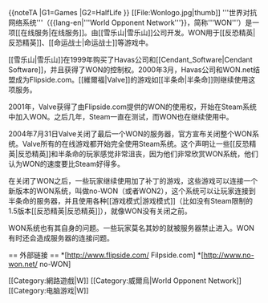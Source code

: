 {{noteTA
|G1=Games
|G2=HalfLife
}}
[[File:Wonlogo.jpg|thumb]]
'''世界对抗网络系统'''（{{lang-en|'''World Opponent Network'''}}，简称'''WON'''）是一项[[在线服务|在线服务]]。由[[雪乐山|雪乐山]]公司开发。WON用于[[反恐精英|反恐精英]]、[[命运战士|命运战士]]等游戏中。

[[雪乐山|雪乐山]]在1999年购买了Havas公司和[[Cendant_Software|Cendant Software]]，并且获得了WON的控制权。2000年3月，Havas公司和WON.net结盟成为Flipside.com。[[維爾福|Valve]]的游戏如[[半条命|半条命]]则继续使用这项服务。

2001年，Valve获得了由Flipside.com提供的WON的使用权，开始在Steam系统中加入WON。之后几年，Steam一直在测试，而WON也在继续使用中。

2004年7月31日Valve关闭了最后一个WON的服务器，官方宣布关闭整个WON系统。Valve所有的在线游戏都开始完全使用Steam系统。这个声明让一些[[反恐精英|反恐精英]]和半条命的玩家感觉非常沮丧，因为他们非常欣赏WON系统，他们认为WON的速度要比Steam好得多。

在关闭了WON之后，一些玩家继续使用加了补丁的游戏，这些游戏可以连接一个新版本的WON系统，叫做no-WON（或者WON2），这个系统可以让玩家连接到半条命的服务器，并且使用各种[[游戏模式|游戏模式]]（比如没有Steam限制的1.5版本[[反恐精英|反恐精英]]），就像WON没有关闭之前。

WON系统也有其自身的问题。一些玩家莫名其妙的就被服务器禁止进入。WON有时还会造成服务器的连接问题。

== 外部链接 ==
*[http://www.flipside.com/ Filpside.com]
*[http://www.no-won.net/ no-WON]

[[Category:網路遊戲|W]]
[[Category:威爾烏|World Opponent Network]]
[[Category:电脑游戏|W]]